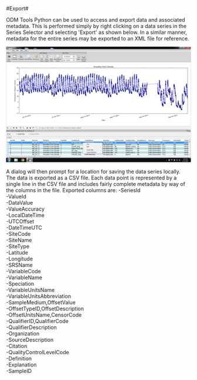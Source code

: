 #Export#

ODM Tools Python can be used to access and export data and associated metadata. This is performed simply by right clicking on a data series in the Series Selector and selecting 'Export' as shown below. In a similar manner, metadata for the entire series may be exported to an XML file for reference.

![Export](images/Export.png)

A dialog will then prompt for a location for saving the data series locally. The data is exported as a CSV file. Each data point is represented by a single line in the CSV file and includes fairly complete metadata by way of the columns in the file. Exported columns are: 
-SeriesId  
-ValueId  
-DataValue  
-ValueAccuracy  
-LocalDateTime  
-UTCOffset  
-DateTimeUTC  
-SiteCode  
-SiteName  
-SiteType  
-Latitude  
-Longitude  
-SRSName  
-VariableCode  
-VariableName  
-Speciation  
-VariableUnitsName  
-VariableUnitsAbbreviation  
-SampleMedium,OffsetValue  
-OffsetTypeID,OffsetDescription  
-OffsetUnitsName,CensorCode  
-QualifierID,QualifierCode  
-QualifierDescription  
-Organization  
-SourceDescription  
-Citation  
-QualityControlLevelCode  
-Definition  
-Explanation  
-SampleID


